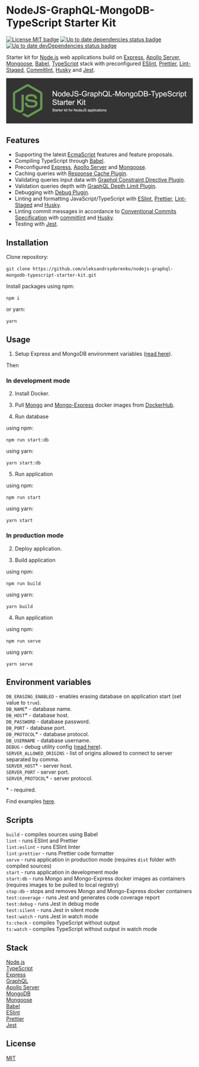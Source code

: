# NodeJS-GraphQL-MongoDB-TypeScript Starter Kit

[![License MIT badge](https://img.shields.io/badge/License-MIT-red.svg)](/LICENSE) [![Up to date dependencies status badge](https://status.david-dm.org/gh/oleksandrsydorenko/nodejs-graphql-mongodb-typescript-starter-kit.svg)](https://david-dm.org/oleksandrsydorenko/nodejs-graphql-mongodb-typescript-starter-kit) [![Up to date devDependencies status badge](https://status.david-dm.org/gh/oleksandrsydorenko/nodejs-graphql-mongodb-typescript-starter-kit.svg?type=dev)](https://david-dm.org/oleksandrsydorenko/nodejs-graphql-mongodb-typescript-starter-kit?type=dev)

Starter kit for [Node.js](https://nodejs.org/) web applications build on [Express](https://expressjs.com/), [Apollo Server](https://www.apollographql.com/docs/apollo-server/), [Mongoose](https://mongoosejs.com/), [Babel](https://babeljs.io/), [TypeScript](https://www.typescriptlang.org/) stack with preconfigured [ESlint](https://eslint.org/), [Prettier](https://prettier.io/), [Lint-Staged](https://github.com/okonet/lint-staged), [Commitlint](https://github.com/conventional-changelog/commitlint), [Husky](https://github.com/typicode/husky) and [Jest](https://jestjs.io/).

![NodeJS-GraphQL-MongoDB-TypeScript Starter Kit](logo.png 'NodeJS-GraphQL-MongoDB-TypeScript Starter Kit')

## Features

- Supporting the latest [EcmaScript](https://ecma-international.org/) features and feature proposals.
- Compiling TypeScript through [Babel](https://babeljs.io/).
- Preconfigured [Express](https://expressjs.com/), [Apollo Server](https://www.apollographql.com/docs/apollo-server/) and [Mongoose](https://mongoosejs.com/).
- Caching queries with [Response Cache Plugin](https://github.com/apollographql/apollo-server/tree/main/packages/apollo-server-plugin-response-cache).
- Validating queries input data with [Graphql Constraint Directive Plugin](https://github.com/confuser/graphql-constraint-directive).
- Validation queries depth with [GraphQL Depth Limit Plugin](https://github.com/stems/graphql-depth-limit).
- Debugging with [Debug Plugin](https://github.com/visionmedia/debug).
- Linting and formatting JavaScript/TypeScript with [ESlint](https://eslint.org/), [Prettier](https://prettier.io/), [Lint-Staged](https://github.com/okonet/lint-staged#readme) and [Husky](https://github.com/typicode/husky#readme).
- Linting commit messages in accordance to [Conventional Commits Specification](https://www.conventionalcommits.org/en/v1.0.0/) with [commitlint](https://github.com/conventional-changelog/commitlint#readme) and [Husky](hhttps://typicode.github.io/husky/#/).
- Testing with [Jest](https://jestjs.io/).

## Installation

Clone repository:

`git clone https://github.com/oleksandrsydorenko/nodejs-graphql-mongodb-typescript-starter-kit.git`

Install packages using npm:

`npm i`

or yarn:

`yarn`

## Usage

1. Setup Express and MongoDB environment variables ([read here](https://github.com/oleksandrsydorenko/nodejs-graphql-mongodb-typescript-starter-kit#environment-variables)).

Then

### In development mode

2. Install Docker.

3. Pull [Mongo](https://hub.docker.com/_/mongo) and [Mongo-Express](https://hub.docker.com/_/mongo-express) docker images from [DockerHub](https://hub.docker.com/).

4. Run database

using npm:

`npm run start:db`

using yarn:

`yarn start:db`

5. Run application

using npm:

`npm run start`

using yarn:

`yarn start`

### In production mode

2. Deploy application.

3. Build application

using npm:

`npm run build`

using yarn:

`yarn build`

4. Run application

using npm:

`npm run serve`

using yarn:

`yarn serve`

## Environment variables

`DB_ERASING_ENABLED` - enables erasing database on application start (set value to `true`).\
`DB_NAME`\* - database name.\
`DB_HOST`\* - database host.\
`DB_PASSWORD` - database password.\
`DB_PORT` - database port.\
`DB_PROTOCOL`\* - database protocol.\
`DB_USERNAME` - database username.\
`DEBUG` - debug utility config ([read here](https://github.com/visionmedia/debug#readme)).\
`SERVER_ALLOWED_ORIGINS` - list of origins allowed to connect to server separated by comma.\
`SERVER_HOST`\* - server host.\
`SERVER_PORT` - server port.\
`SERVER_PROTOCOL`\* - server protocol.

\* - required.

Find examples [here](https://github.com/oleksandrsydorenko/nodejs-graphql-mongodb-typescript-starter-kit/blob/master/.env.example).

## Scripts

`build` - compiles sources using Babel\
`lint` - runs ESlint and Prettier\
`lint:eslint` - runs ESlint linter\
`lint:prettier` - runs Prettier code formatter\
`serve` - runs application in production mode (requires `dist` folder with compiled sources)\
`start` - runs application in development mode\
`start:db` - runs Mongo and Mongo-Express docker images as containers (requires images to be pulled to local registry)\
`stop:db` - stops and removes Mongo and Mongo-Express docker containers\
`test:coverage` - runs Jest and generates code coverage report\
`test:debug` - runs Jest in debug mode\
`test:silent` - runs Jest in silent mode\
`test:watch` - runs Jest in watch mode\
`ts:check` - compiles TypeScript without output\
`ts:watch` - compiles TypeScript without output in watch mode

## Stack

[Node.js](https://reactjs.org/)\
[TypeScript](https://www.typescriptlang.org/)\
[Express](https://expressjs.com/)\
[GraphQL](https://graphql.org/)\
[Apollo Server](https://www.apollographql.com/docs/apollo-server/)\
[MongoDB](https://www.mongodb.com/)\
[Mongoose](https://mongoosejs.com/)\
[Babel](https://babeljs.io/)\
[ESlint](https://eslint.org/)\
[Prettier](https://prettier.io/)\
[Jest](https://jestjs.io/)

## License

[MIT](/LICENSE)
